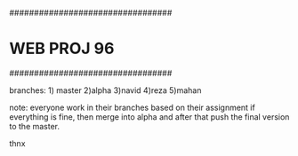 #################################
#            WEB PROJ 96        #
#################################

branches:
	1) master
	2)alpha
	3)navid
	4)reza
	5)mahan

note:
	everyone work in their branches based on their assignment
	if everything is fine, then merge into alpha and after that push the final version to the master.

thnx
